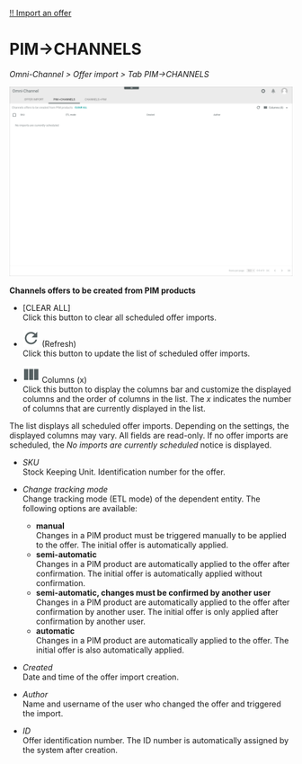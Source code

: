 [!! Import an offer](../Operation/02_ImportOffers.md)

# PIM->CHANNELS

*Omni-Channel > Offer import > Tab PIM->CHANNELS*

![PIM->CHANNELS](../../Assets/Screenshots/Channels/OfferImport/PIMChannels/PIMChannels.png "[PIM->CHANNELS]")

**Channels offers to be created from PIM products**	

- [CLEAR ALL]  
    Click this button to clear all scheduled offer imports.

[comment]: <> (Bedeutung von CLEAR hier? Delete? Auf DE = ALLE LEEREN)

[comment]: <> (Scheduled offer imports? Channels offers to be created from PIM products)

- ![Refresh](../../Assets/Icons/Refresh01.png "[Refresh]") (Refresh)   
    Click this button to update the list of scheduled offer imports.

- ![Columns](../../Assets/Icons/Columns.png "[Columns]") Columns (x)   
    Click this button to display the columns bar and customize the displayed columns and the order of columns in the list. The *x* indicates the number of columns that are currently displayed in the list.


The list displays all scheduled offer imports. Depending on the settings, the displayed columns may vary. All fields are read-only. If no offer imports are scheduled, the *No imports are currently scheduled* notice is displayed. 


- *SKU*  
   Stock Keeping Unit. Identification number for the offer.

- *Change tracking mode*  
    Change tracking mode (ETL mode) of the dependent entity. The following options are available:  
    - **manual**   
        Changes in a PIM product must be triggered manually to be applied to the offer. The initial offer is automatically applied.
    - **semi-automatic**   
        Changes in a PIM product are automatically applied to the offer after confirmation. The initial offer is automatically applied without confirmation.   
    - **semi-automatic, changes must be confirmed by another user**   
        Changes in a PIM product are automatically applied to the offer after confirmation by another user. The initial offer is only applied after confirmation by another user.       
    - **automatic**    
        Changes in a PIM product are automatically applied to the offer. The initial offer is also automatically applied.

- *Created*  
    Date and time of the offer import creation.

- *Author*  
    Name and username of the user who changed the offer and triggered the import.

[comment]: <> (oder eher: user who triggered the import)

- *ID*  
    Offer identification number. The ID number is automatically assigned by the system after creation.

[comment]: <> (offer oder offer import identification number? Vgl. Offer ID / ID + comment in 03a_ScheduledUploads.md)

